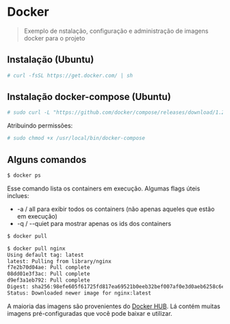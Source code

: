 # Docker
> Exemplo de nstalação, configuração e administração de imagens docker para o projeto

## Instalação (Ubuntu)
```bash
# curl -fsSL https://get.docker.com/ | sh
```  

## Instalação docker-compose (Ubuntu)
```bash
# sudo curl -L "https://github.com/docker/compose/releases/download/1.23.2/docker-compose-$(uname -s)-$(uname -m)" -o /usr/local/bin/docker-compose
```  
Atribuindo permissões:  
```bash
# sudo chmod +x /usr/local/bin/docker-compose
```  
## Alguns comandos  
```bash
$ docker ps
```  
Esse comando lista os containers em execução. Algumas flags úteis inclues:
* -a / all para exibir todos os containers (não apenas aqueles que estão em execução)
* -q / --quiet para mostrar apenas os ids dos containers  

```bash
$ docker pull
```  
```bash
$ docker pull nginx
Using default tag: latest
latest: Pulling from library/nginx
f7e2b70d04ae: Pull complete 
08dd01e3f3ac: Pull complete 
d9ef3a1eb792: Pull complete 
Digest: sha256:98efe605f61725fd817ea69521b0eeb32bef007af0e3d0aeb6258c6e6fe7fc1a
Status: Downloaded newer image for nginx:latest
```  
A maioria das imagens são provenientes do [Docker HUB](https://hub.docker.com/). Lá contém muitas imagens pré-configuradas que você pode baixar e utilizar.  



